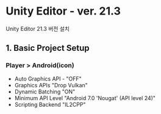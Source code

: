 # Unity Editor - ver. 21.3

 Unity Editor 21.3 버전 설치
 


## 1. Basic Project Setup

### Player > Android(icon)
  - Auto Graphics API - "OFF" 
  - Graphics APIs "Drop Vulkan"
  - Dynamic Batching "ON"
  - Minimum API Level "Android 7.0 'Nougat' (API level 24)"
  - Scripting Backend "IL2CPP"
